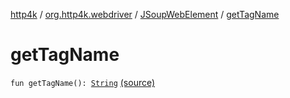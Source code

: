 [http4k](../../index.md) / [org.http4k.webdriver](../index.md) / [JSoupWebElement](index.md) / [getTagName](./get-tag-name.md)

# getTagName

`fun getTagName(): `[`String`](https://kotlinlang.org/api/latest/jvm/stdlib/kotlin/-string/index.html) [(source)](https://github.com/http4k/http4k/blob/master/http4k-testing-webdriver/src/main/kotlin/org/http4k/webdriver/JSoupWebElement.kt#L22)